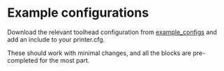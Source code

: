 # Example configurations

Download the relevant toolhead configuration from [example_configs](https://github.com/maz0r/klipper_canbus/tree/main/toolhead/example_configs) and add an include to your printer.cfg.

These should work with minimal changes, and all the blocks are pre-completed for the most part.
